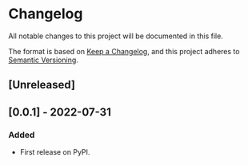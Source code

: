 # Changelog
All notable changes to this project will be documented in this file.

The format is based on [Keep a Changelog](https://keepachangelog.com/pt-BR/0.3.0/),
and this project adheres to [Semantic Versioning](https://semver.org/spec/v2.0.0.html).

## [Unreleased]

## [0.0.1] - 2022-07-31
### Added
- First release on PyPI.

